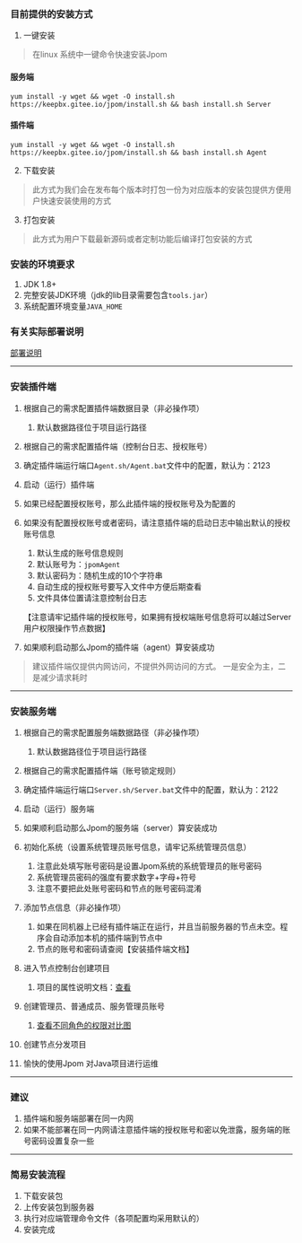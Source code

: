 ### 目前提供的安装方式

1. 一键安装

 > 在linux 系统中一键命令快速安装Jpom

#### 服务端

```
yum install -y wget && wget -O install.sh https://keepbx.gitee.io/jpom/install.sh && bash install.sh Server
```

#### 插件端

```
yum install -y wget && wget -O install.sh https://keepbx.gitee.io/jpom/install.sh && bash install.sh Agent
```

2. 下载安装

 > 此方式为我们会在发布每个版本时打包一份为对应版本的安装包提供方便用户快速安装使用的方式

3. 打包安装

 > 此方式为用户下载最新源码或者定制功能后编译打包安装的方式

### 安装的环境要求

1. JDK 1.8+
2. 完整安装JDK环境（jdk的lib目录需要包含`tools.jar`）
3. 系统配置环境变量`JAVA_HOME`

### 有关实际部署说明

[部署说明](/安装使用/部署说明.md)

-----------------------------------------------------------------------------------

### 安装插件端

1. 根据自己的需求配置插件端数据目录（非必操作项）
    1. 默认数据路径位于项目运行路径
2. 根据自己的需求配置插件端（控制台日志、授权账号）
3. 确定插件端运行端口`Agent.sh/Agent.bat`文件中的配置，默认为：2123
4. 启动（运行）插件端
5. 如果已经配置授权账号，那么此插件端的授权账号及为配置的
6. 如果没有配置授权账号或者密码，请注意插件端的启动日志中输出默认的授权账号信息
    1. 默认生成的账号信息规则
    2. 默认账号为：`jpomAgent`
    3. 默认密码为：随机生成的10个字符串
    4. 自动生成的授权账号要写入文件中方便后期查看
    5. 文件具体位置请注意控制台日志
    
   【注意请牢记插件端的授权账号，如果拥有授权端账号信息将可以越过Server用户权限操作节点数据】
7. 如果顺利启动那么Jpom的插件端（agent）算安装成功


> 建议插件端仅提供内网访问，不提供外网访问的方式。 一是安全为主，二是减少请求耗时
-----------------------------------------------------------------------------------


### 安装服务端

1. 根据自己的需求配置服务端数据路径（非必操作项）
    1. 默认数据路径位于项目运行路径
2. 根据自己的需求配置插件端（账号锁定规则）
3. 确定插件端运行端口`Server.sh/Server.bat`文件中的配置，默认为：2122
4. 启动（运行）服务端
5. 如果顺利启动那么Jpom的服务端（server）算安装成功
6. 初始化系统（设置系统管理员账号信息，请牢记系统管理员信息）
    1. 注意此处填写账号密码是设置Jpom系统的系统管理员的账号密码
    2. 系统管理员密码的强度有要求数字+字母+符号
    3. 注意不要把此处账号密码和节点的账号密码混淆

7. 添加节点信息（非必操作项）
    1. 如果在同机器上已经有插件端正在运行，并且当前服务器的节点未空。程序会自动添加本机的插件端到节点中
    2. 节点的账号和密码请查阅【安装插件端文档】

8. 进入节点控制台创建项目
    1. 项目的属性说明文档：[查看](/节点功能/项目管理/项目属性.md)

9. 创建管理员、普通成员、服务管理员账号
    1. [查看不同角色的权限对比图](/用户管理/用户角色.md)

10. 创建节点分发项目
11. 愉快的使用Jpom 对Java项目进行运维   


-----------------------------------------------------------------------------------

### 建议

1. 插件端和服务端部署在同一内网
2. 如果不能部署在同一内网请注意插件端的授权账号和密以免泄露，服务端的账号密码设置复杂一些

-----------------------------------------------------------------------------------

### 简易安装流程

1. 下载安装包
2. 上传安装包到服务器
3. 执行对应端管理命令文件（各项配置均采用默认的）
4. 安装完成 
    
